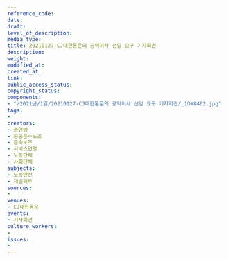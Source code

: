 ```yaml
---
reference_code: 
date: 
draft: 
level_of_description: 
media_type: 
title: 20210127-CJ대한통운의 공익이사 선임 요구 기자회견
description: 
weight: 
modified_at: 
created_at: 
link: 
public_access_status: 
copyright_status: 
components:
- "/2021년/1월/20210127-CJ대한통운의 공익이사 선임 요구 기자회견/_1DX8462.jpg"
tags:
- 
creators:
- 총연맹
- 공공운수노조
- 금속노조
- 서비스연맹
- 노동단체
- 사회단체
subjects:
- 노동안전
- 재벌외투
sources:
- 
venues:
- CJ대한통운
events:
- 기자회견
culture_workers:
- 
issues:
- 
---
```

